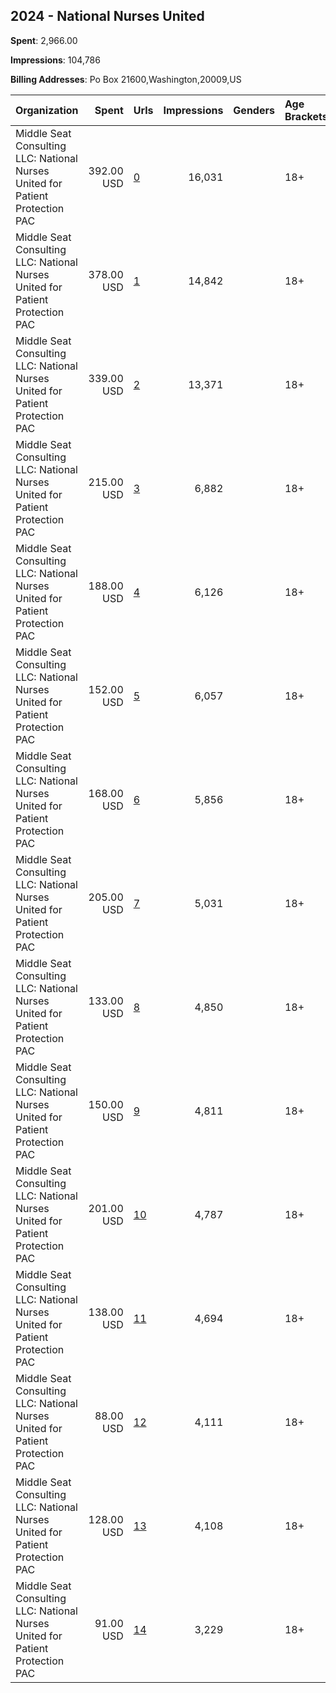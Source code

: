## 2024 - National Nurses United 
**Spent**: 2,966.00

**Impressions**: 104,786

**Billing Addresses**: Po Box 21600,Washington,20009,US

|Organization|Spent|Urls|Impressions|Genders|Age Brackets|Country Codes|
|:---|---:|:---|---:|:---|:---|:---|
|Middle Seat Consulting  LLC: National Nurses United for Patient Protection PAC|392.00 USD|[0](https://www.snap.com/political-ads/asset/abbb5e32e350570d6af2405201596edb0615dabee081572f5c706c25c2bd03c8?mediaType=mp4)|16,031||18+|united states|
|Middle Seat Consulting  LLC: National Nurses United for Patient Protection PAC|378.00 USD|[1](https://www.snap.com/political-ads/asset/071c4493324cf42a2d6490615883577849d3d8cbe0abf119087991c455448957?mediaType=mp4)|14,842||18+|united states|
|Middle Seat Consulting  LLC: National Nurses United for Patient Protection PAC|339.00 USD|[2](https://www.snap.com/political-ads/asset/a3b823fab10eeb5683012dd3c30e74e95065007ceb9cf41ecad6528e7809ba88?mediaType=mp4)|13,371||18+|united states|
|Middle Seat Consulting  LLC: National Nurses United for Patient Protection PAC|215.00 USD|[3](https://www.snap.com/political-ads/asset/19d46ea76d292ef846e4ae29c8dad5c2e56e032b7fab5ac4677dbbddc875f02b?mediaType=mp4)|6,882||18+|united states|
|Middle Seat Consulting  LLC: National Nurses United for Patient Protection PAC|188.00 USD|[4](https://www.snap.com/political-ads/asset/61d1a185c7f974b785e0f22a8f2f8e48eccb1ab65b726ed8a231657efb7901db?mediaType=mp4)|6,126||18+|united states|
|Middle Seat Consulting  LLC: National Nurses United for Patient Protection PAC|152.00 USD|[5](https://www.snap.com/political-ads/asset/ceac33d24782165ad2edbfe88681c2a7a5ce82460f34f6ed22ec71ba2e8faa77?mediaType=mp4)|6,057||18+|united states|
|Middle Seat Consulting  LLC: National Nurses United for Patient Protection PAC|168.00 USD|[6](https://www.snap.com/political-ads/asset/5386abf2c5b730941be3e59c788357e3b48f7758cae5058a5a97ae69c236c59d?mediaType=mp4)|5,856||18+|united states|
|Middle Seat Consulting  LLC: National Nurses United for Patient Protection PAC|205.00 USD|[7](https://www.snap.com/political-ads/asset/df47ab8935eb1f80822e4f298fde1fe8f3fa0683288dddc66b1c00dd494680dd?mediaType=mp4)|5,031||18+|united states|
|Middle Seat Consulting  LLC: National Nurses United for Patient Protection PAC|133.00 USD|[8](https://www.snap.com/political-ads/asset/d8e18cd153a5f63e44136e62b062546df38bad213dac1edda1b7c4428364c9ce?mediaType=mp4)|4,850||18+|united states|
|Middle Seat Consulting  LLC: National Nurses United for Patient Protection PAC|150.00 USD|[9](https://www.snap.com/political-ads/asset/e8ecc44452258003c96e4932db096d92651b4b14efb910f6b8a96e8d1d38bdb3?mediaType=mp4)|4,811||18+|united states|
|Middle Seat Consulting  LLC: National Nurses United for Patient Protection PAC|201.00 USD|[10](https://www.snap.com/political-ads/asset/69cf56d2051481e40f02f5ddb2ac1e11d0ce53e55fa4c1e63c233fc66639e197?mediaType=mp4)|4,787||18+|united states|
|Middle Seat Consulting  LLC: National Nurses United for Patient Protection PAC|138.00 USD|[11](https://www.snap.com/political-ads/asset/78c315a1195e9f5ca899a92795ab38353074f51ce6a2ad27cbce819674edbadc?mediaType=mp4)|4,694||18+|united states|
|Middle Seat Consulting  LLC: National Nurses United for Patient Protection PAC|88.00 USD|[12](https://www.snap.com/political-ads/asset/a197f632ff5f74d74e28b019fe0e9a3bbb683e8462987130f2fa802bc2e23a5b?mediaType=mp4)|4,111||18+|united states|
|Middle Seat Consulting  LLC: National Nurses United for Patient Protection PAC|128.00 USD|[13](https://www.snap.com/political-ads/asset/c3dabea0821a5a7138ea5890f7ac767aaf0006ed8d52c7f19c7163100916d41d?mediaType=mp4)|4,108||18+|united states|
|Middle Seat Consulting  LLC: National Nurses United for Patient Protection PAC|91.00 USD|[14](https://www.snap.com/political-ads/asset/c92eb50b24ce3d076b1eb0ddb00d16a71645298f18537448cf0782e2fcee17e6?mediaType=mp4)|3,229||18+|united states|
